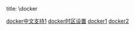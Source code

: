 title: \docker 

[docker中文支持1](/pages/dokuwiki/docker/docker中文支持1)
[docker时区设置](/pages/dokuwiki/docker/docker时区设置)
[docker1](/pages/dokuwiki/docker/docker1)
[docker2](/pages/dokuwiki/docker/docker2)
